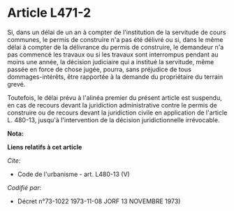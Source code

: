 # Article L471-2

Si, dans un délai de un an à compter de l'institution de la servitude de cours communes, le permis de construire n'a pas été
délivré ou si, dans le même délai à compter de la délivrance du permis de construire, le demandeur n'a pas commencé les
travaux ou si les travaux sont interrompus pendant au moins une année, la décision judiciaire qui a institué la servitude,
même passée en force de chose jugée, pourra, sans préjudice de tous dommages-intérêts, être rapportée à la demande du
propriétaire du terrain grevé. 

Toutefois, le délai prévu à l'alinéa premier du présent article est suspendu, en cas de recours devant la juridiction
administrative contre le permis de construire ou de recours devant la juridiction civile en application de l'article L.
480-13, jusqu'à l'intervention de la décision juridictionnelle irrévocable.

**Nota:**



**Liens relatifs à cet article**

_Cite_:

  - Code de l'urbanisme - art. L480-13 (V)

_Codifié par_:

  - Décret n°73-1022 1973-11-08 JORF 13 NOVEMBRE 1973)
